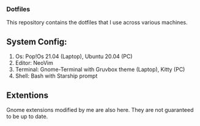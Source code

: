 ### Dotfiles
This repository contains the dotfiles that I use across various machines.

## System Config:
1. Os: Pop!Os 21.04 (Laptop), Ubuntu 20.04 (PC)
3. Editor: NeoVim
4. Terminal: Gnome-Terminal with Gruvbox theme (Laptop), Kitty (PC)
5. Shell: Bash with Starship prompt

## Extentions
Gnome extensions modified by me are also here. They are not guaranteed to be up to date.
